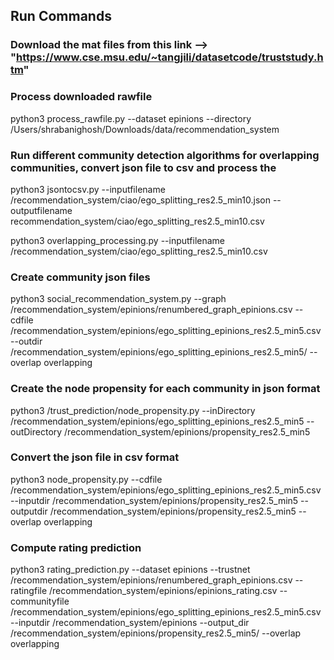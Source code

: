 ## Run Commands

###  Download the mat files from this link --> "https://www.cse.msu.edu/~tangjili/datasetcode/truststudy.htm"

### Process downloaded rawfile 
python3 process_rawfile.py --dataset epinions --directory /Users/shrabanighosh/Downloads/data/recommendation_system


### Run different community detection algorithms for overlapping communities, convert json file to csv and process the 
python3  jsontocsv.py --inputfilename /recommendation_system/ciao/ego_splitting_res2.5_min10.json --outputfilename recommendation_system/ciao/ego_splitting_res2.5_min10.csv

python3 overlapping_processing.py --inputfilename /recommendation_system/ciao/ego_splitting_res2.5_min10.csv

### Create community json files

python3 social_recommendation_system.py --graph /recommendation_system/epinions/renumbered_graph_epinions.csv --cdfile /recommendation_system/epinions/ego_splitting_epinions_res2.5_min5.csv --outdir /recommendation_system/epinions/ego_splitting_epinions_res2.5_min5/ --overlap overlapping

### Create the node propensity for each community in json format

python3 /trust_prediction/node_propensity.py --inDirectory /recommendation_system/epinions/ego_splitting_epinions_res2.5_min5 --outDirectory /recommendation_system/epinions/propensity_res2.5_min5

### Convert the json file in csv format

python3 node_propensity.py --cdfile /recommendation_system/epinions/ego_splitting_epinions_res2.5_min5.csv --inputdir /recommendation_system/epinions/propensity_res2.5_min5 --outputdir /recommendation_system/epinions/propensity_res2.5_min5 --overlap overlapping

### Compute rating prediction
python3 rating_prediction.py --dataset epinions --trustnet /recommendation_system/epinions/renumbered_graph_epinions.csv --ratingfile /recommendation_system/epinions/epinions_rating.csv --communityfile /recommendation_system/epinions/ego_splitting_epinions_res2.5_min5.csv --inputdir /recommendation_system/epinions --output_dir /recommendation_system/epinions/propensity_res2.5_min5/ --overlap overlapping
